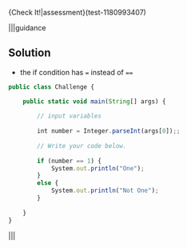 {Check It!|assessment}(test-1180993407)

|||guidance
## Solution

- the if condition has `=` instead of `==`

```javascript
public class Challenge {

    public static void main(String[] args) {
      
        // input variables
      
        int number = Integer.parseInt(args[0]);;
      
        // Write your code below.
            
        if (number == 1) {
            System.out.println("One");
        }
        else {
            System.out.println("Not One");
        }
      
    }
}
```
|||